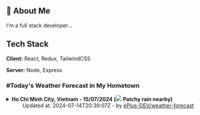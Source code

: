 ## 🚀 About Me
I'm a full stack developer...


## Tech Stack

**Client:** React, Redux, TailwindCSS

**Server:** Node, Express

### #Today's Weather Forecast in My Hometown



<details>
    <summary><b>Ho Chi Minh City, Vietnam - 15/07/2024 (<img src="https://cdn.weatherapi.com/weather/64x64/day/176.png" /> Patchy rain nearby)</b>
    </summary>

    
<table>
    <tr>
        <th>Hour</th>
        <td>00:00</td><td>01:00</td><td>02:00</td><td>03:00</td><td>04:00</td><td>05:00</td><td>06:00</td><td>07:00</td><td>08:00</td><td>09:00</td><td>10:00</td><td>11:00</td><td>12:00</td><td>13:00</td><td>14:00</td><td>15:00</td><td>16:00</td><td>17:00</td><td>18:00</td><td>19:00</td><td>20:00</td><td>21:00</td><td>22:00</td><td>23:00</td>
    </tr>
    <tr>
        <th>Weather</th>
        <td><img src="https://cdn.weatherapi.com/weather/64x64/night/122.png"></img></td><td><img src="https://cdn.weatherapi.com/weather/64x64/night/122.png"></img></td><td><img src="https://cdn.weatherapi.com/weather/64x64/night/176.png"></img></td><td><img src="https://cdn.weatherapi.com/weather/64x64/night/113.png"></img></td><td><img src="https://cdn.weatherapi.com/weather/64x64/night/116.png"></img></td><td><img src="https://cdn.weatherapi.com/weather/64x64/night/116.png"></img></td><td><img src="https://cdn.weatherapi.com/weather/64x64/day/353.png"></img></td><td><img src="https://cdn.weatherapi.com/weather/64x64/day/122.png"></img></td><td><img src="https://cdn.weatherapi.com/weather/64x64/day/122.png"></img></td><td><img src="https://cdn.weatherapi.com/weather/64x64/day/116.png"></img></td><td><img src="https://cdn.weatherapi.com/weather/64x64/day/176.png"></img></td><td><img src="https://cdn.weatherapi.com/weather/64x64/day/176.png"></img></td><td><img src="https://cdn.weatherapi.com/weather/64x64/day/353.png"></img></td><td><img src="https://cdn.weatherapi.com/weather/64x64/day/266.png"></img></td><td><img src="https://cdn.weatherapi.com/weather/64x64/day/176.png"></img></td><td><img src="https://cdn.weatherapi.com/weather/64x64/day/176.png"></img></td><td><img src="https://cdn.weatherapi.com/weather/64x64/day/176.png"></img></td><td><img src="https://cdn.weatherapi.com/weather/64x64/day/263.png"></img></td><td><img src="https://cdn.weatherapi.com/weather/64x64/day/176.png"></img></td><td><img src="https://cdn.weatherapi.com/weather/64x64/night/263.png"></img></td><td><img src="https://cdn.weatherapi.com/weather/64x64/night/353.png"></img></td><td><img src="https://cdn.weatherapi.com/weather/64x64/night/119.png"></img></td><td><img src="https://cdn.weatherapi.com/weather/64x64/night/176.png"></img></td><td><img src="https://cdn.weatherapi.com/weather/64x64/night/116.png"></img></td>
    </tr>
    <tr>
        <th>Condition</th>
        <td width="200px">Overcast </td><td width="200px">Overcast </td><td width="200px">Patchy rain nearby</td><td width="200px">Clear</td><td width="200px">Partly Cloudy </td><td width="200px">Partly Cloudy </td><td width="200px">Light rain shower</td><td width="200px">Overcast </td><td width="200px">Overcast </td><td width="200px">Partly Cloudy </td><td width="200px">Patchy rain nearby</td><td width="200px">Patchy rain nearby</td><td width="200px">Light rain shower</td><td width="200px">Light drizzle</td><td width="200px">Patchy rain nearby</td><td width="200px">Patchy rain nearby</td><td width="200px">Patchy rain nearby</td><td width="200px">Patchy light drizzle</td><td width="200px">Patchy rain nearby</td><td width="200px">Patchy light drizzle</td><td width="200px">Light rain shower</td><td width="200px">Cloudy </td><td width="200px">Patchy rain nearby</td><td width="200px">Partly Cloudy </td>
    </tr>
    <tr>
        <th>Temperature</th>
        <td>25.2 °C</td><td>25 °C</td><td>25 °C</td><td>26.4 °C</td><td>24.9 °C</td><td>24.6 °C</td><td>24.5 °C</td><td>25.2 °C</td><td>25.5 °C</td><td>26.1 °C</td><td>26.7 °C</td><td>27.9 °C</td><td>28.5 °C</td><td>29.2 °C</td><td>28.3 °C</td><td>26.3 °C</td><td>26.3 °C</td><td>26.8 °C</td><td>26.3 °C</td><td>25.7 °C</td><td>25.3 °C</td><td>25.1 °C</td><td>24.9 °C</td><td>24.6 °C</td>
    </tr>
    <tr>
        <th>Wind</th>
        <td>15.5 kph</td><td>15.1 kph</td><td>14.8 kph</td><td>9 kph</td><td>13 kph</td><td>11.2 kph</td><td>8.6 kph</td><td>10.4 kph</td><td>11.9 kph</td><td>12.6 kph</td><td>15.8 kph</td><td>19.8 kph</td><td>21.2 kph</td><td>23 kph</td><td>22.7 kph</td><td>19.8 kph</td><td>17.3 kph</td><td>14 kph</td><td>9.7 kph</td><td>7.6 kph</td><td>7.9 kph</td><td>7.9 kph</td><td>8.6 kph</td><td>8.6 kph</td>
    </tr>
</table>

</details>

<div align="right">
    Updated at: 2024-07-14T20:39:07Z - by <a target="_blank"
        href="https://github.com/ePlus-DEV/weather-forecast">ePlus-DEV/weather-forecast</a>
</div>